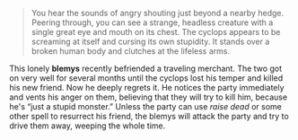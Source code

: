 >You hear the sounds of angry shouting just beyond a nearby hedge. Peering through, you can see a strange, headless creature with a single great eye and mouth on its chest. The cyclops appears to be screaming at itself and cursing its own stupidity. It stands over a broken human body and clutches at the lifeless arms.

This lonely **blemys** recently befriended a traveling merchant. The two got on very well for several months until the cyclops lost his temper and killed his new friend. Now he deeply regrets it. He notices the party immediately and vents his anger on them, believing that they will try to kill him, because he's “just a stupid monster.” Unless the party can use *raise dead* or some other spell to resurrect his friend, the blemys will attack the party and try to drive them away, weeping the whole time.